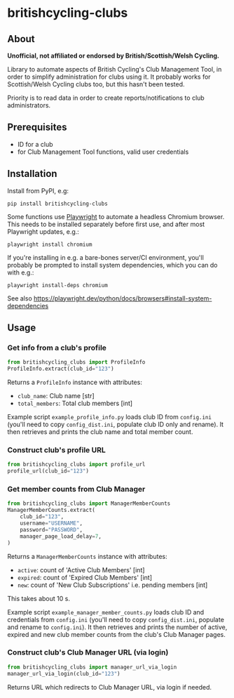# britishcycling-clubs


## About

**Unofficial, not affiliated or endorsed by British/Scottish/Welsh Cycling.**

Library to automate aspects of British Cycling's Club Management Tool, in order to
simplify administration for clubs using it. It probably works for Scottish/Welsh
Cycling clubs too, but this hasn't been tested.

Priority is to read data in order to create reports/notifications to club
administrators.


## Prerequisites

- ID for a club
- for Club Management Tool functions, valid user credentials


## Installation

Install from PyPI, e.g:
```shell
pip install britishcycling-clubs
```

Some functions use [Playwright](https://playwright.dev/python/) to automate a headless Chromium browser. This needs
to be installed separately before first use, and after most Playwright updates, e.g.:
```shell
playwright install chromium
```

If you're installing in e.g. a bare-bones server/CI environment, you'll probably be 
prompted to install system dependencies, which you can do with e.g.:
```shell
playwright install-deps chromium
```

See also https://playwright.dev/python/docs/browsers#install-system-dependencies


## Usage

### Get info from a club's profile

```python
from britishcycling_clubs import ProfileInfo
ProfileInfo.extract(club_id="123")
```
Returns a `ProfileInfo` instance with attributes:

- `club_name`: Club name [str]
- `total_members`: Total club members [int]

Example script `example_profile_info.py` loads club ID from `config.ini` (you'll
need to copy `config_dist.ini`, populate club ID only and rename).
It then retrieves and prints the club name and total member count.


### Construct club's profile URL

```python
from britishcycling_clubs import profile_url
profile_url(club_id="123")
```

### Get member counts from Club Manager

```python
from britishcycling_clubs import ManagerMemberCounts
ManagerMemberCounts.extract(
    club_id="123",
    username="USERNAME",
    password="PASSWORD",
    manager_page_load_delay=7,
)
```
Returns a `ManagerMemberCounts` instance with attributes:

- `active`: count of 'Active Club Members' [int]
- `expired`: count of 'Expired Club Members' [int]
- `new`: count of 'New Club Subscriptions' i.e. pending members [int]

This takes about 10 s.

Example script `example_manager_member_counts.py` loads club ID and credentials from
`config.ini` (you'll need to copy `config_dist.ini`, populate and rename to 
`config.ini`).
It then retrieves and prints the number of active, expired and new 
club member counts from the club's Club Manager pages. 

### Construct club's Club Manager URL (via login)

```python
from britishcycling_clubs import manager_url_via_login
manager_url_via_login(club_id="123")
```
Returns URL which redirects to Club Manager URL, via login if needed.


